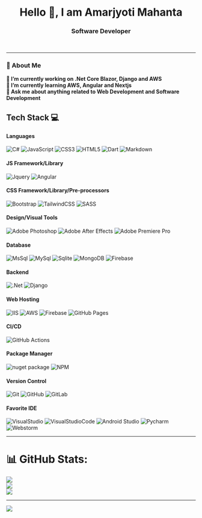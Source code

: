 
<h1 align="center">Hello 👋, I am Amarjyoti Mahanta</h1>
<h3 align="center">Software Developer</h3>

<p align="center">
    <!-- <a href="https://soumyasahu.live/" target="_blank"><img alt="" src="https://img.shields.io/badge/Portfolio-%23000000.svg?style=for-the-badge&logo=firefox&logoColor=#FF7139" style="vertical-align:center" /></a>
    <a href="https://twitter.com/soumyap24717773" target="_blank"><img alt="" src="https://img.shields.io/badge/Twitter-000?logo=Twitter&logoColor=1DA1F2&style=for-the-badge" style="vertical-align:center" /></a> -->
    <a href="https://www.linkedin.com/in/amarjyoti-mahanta-2b2a0a172/" target="_blank"><img alt="" src="https://img.shields.io/badge/LinkedIn-000?logo=linkedin&logoColor=0A66C2&style=for-the-badge" style="vertical-align:center" /></a>
    <a href="https://github.com/Amar-aj" target="_blank"><img alt="" src="https://img.shields.io/badge/GitHub-000?logo=github&logoColor=FFFFFF&style=for-the-badge" style="vertical-align:center" /></a>
</p>

<hr>

### 💫 About Me

<strong>
🔭 I’m currently working on .Net Core Blazor, Django and AWS <br>🌱 I’m currently learning AWS, Angular and Nextjs<br>💬 Ask me about anything related to Web Development and Software Development
</strong>


## Tech Stack 💻
#### Languages
![C#](https://img.shields.io/badge/-C%23-000?style=for-the-badge&logo=c-sharp) ![JavaScript](https://img.shields.io/badge/-JavaScript-000?style=for-the-badge&logo=javascript) ![CSS3](https://img.shields.io/badge/-CSS3-000?style=for-the-badge&logo=css3) ![HTML5](https://img.shields.io/badge/-HTML5-000?style=for-the-badge&logo=html5) ![Dart](https://img.shields.io/badge/-Dart-000?style=for-the-badge&logo=dart) ![Markdown](https://img.shields.io/badge/-Markdown-000?style=for-the-badge&logo=markdown) 

#### JS Framework/Library
![Jquery](https://img.shields.io/badge/-Jquery-000?style=for-the-badge&logo=jquery) ![Angular](https://img.shields.io/badge/-Angular-000?style=for-the-badge&logo=angular)

#### CSS Framework/Library/Pre-processors
![Bootstrap](https://img.shields.io/badge/-Bootstrap-000?style=for-the-badge&logo=bootstrap) ![TailwindCSS](https://img.shields.io/badge/-TailwindCSS-000?style=for-the-badge&logo=tailwind-css) ![SASS](https://img.shields.io/badge/-SASS-000?style=for-the-badge&logo=sass)

#### Design/Visual Tools
![Adobe Photoshop](https://img.shields.io/badge/adobephotoshop-000?style=for-the-badge&logo=adobephotoshop&logoColor=white) ![Adobe After Effects](https://img.shields.io/badge/-Adobe%20After%20Effects-000?style=for-the-badge&logo=Adobe%20After%20Effects&logoColor=white) ![Adobe Premiere Pro](https://img.shields.io/badge/Adobe%20Premiere%20Pro-000?style=for-the-badge&logo=Adobe%20Premiere%20Pro&logoColor=white)

#### Database
![MsSql](https://img.shields.io/badge/-MsSql-000?style=for-the-badge&logo=ms-sql) ![MySql](https://img.shields.io/badge/-MySql-000?style=for-the-badge&logo=mysql) ![Sqlite](https://img.shields.io/badge/-Sqlite-000?style=for-the-badge&logo=mysql) ![MongoDB](https://img.shields.io/badge/-MongoDB-000?style=for-the-badge&logo=mongodb) ![Firebase](https://img.shields.io/badge/-Firebase-000?style=for-the-badge&logo=sqlite)


#### Backend
![.Net](https://img.shields.io/badge/-.Net-000?style=for-the-badge&logo=.net&logoColor=pink) ![Django](https://img.shields.io/badge/-django-000?style=for-the-badge&logo=django)

#### Web Hosting
![IIS](https://img.shields.io/badge/-iis-000?style=for-the-badge&logo=iis) ![AWS](https://img.shields.io/badge/-aws-000?style=for-the-badge&logo=amazon-aws) ![Firebase](https://img.shields.io/badge/-Firebase-000?style=for-the-badge&logo=firebase) ![GitHub Pages](https://img.shields.io/badge/-GitHub%20Pages-000?style=for-the-badge&logo=github)

#### CI/CD
![GitHub Actions](https://img.shields.io/badge/-github%20actions-000?style=for-the-badge&logo=githubactions)

#### Package Manager
![nuget package](https://img.shields.io/badge/-nuget%20package-000?style=for-the-badge&logo=nuget-package) ![NPM](https://img.shields.io/badge/-NPM-000?style=for-the-badge&logo=npm)

#### Version Control
![Git](https://img.shields.io/badge/-Git-000?style=for-the-badge&logo=git) ![GitHub](https://img.shields.io/badge/-GitHub-000?style=for-the-badge&logo=github) ![GitLab](https://img.shields.io/badge/-Gitlab-000?style=for-the-badge&logo=gitlab)


#### Favorite IDE
![VisualStudio](https://img.shields.io/badge/-Visual%20Studio-000?style=for-the-badge&logo=visualstudio) ![VisualStudioCode](https://img.shields.io/badge/-Visual%20Studio%20Code-000?style=for-the-badge&logo=visual-studio-code) ![Android Studio](https://img.shields.io/badge/Android%20Studio-000?style=for-the-badge&logo=android-studio&logoColor=white) ![Pycharm](https://img.shields.io/badge/-Pycharm-000?style=for-the-badge&logo=pycharm) ![Webstorm](https://img.shields.io/badge/-WebStorm-000?style=for-the-badge&logo=WebStorm)

<hr>

# 📊 GitHub Stats:
![](https://github-readme-stats.vercel.app/api?username=Amar-aj&theme=dark&hide_border=false&include_all_commits=false&count_private=false)<br/>
![](https://github-readme-streak-stats.herokuapp.com/?user=Amar-aj&theme=dark&hide_border=false)<br/>
![](https://github-readme-stats.vercel.app/api/top-langs/?username=Amar-aj&theme=dark&hide_border=false&include_all_commits=false&count_private=false&layout=compact)

---
[![](https://visitcount.itsvg.in/api?id=Amar-aj&icon=0&color=0)](https://visitcount.itsvg.in)

